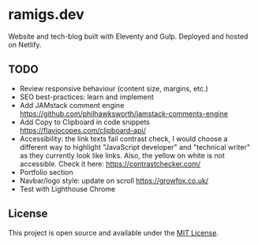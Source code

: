 # ramigs.dev

Website and tech-blog built with Eleventy and Gulp. Deployed and hosted on Netlify.

## TODO

- Review responsive behaviour (content size, margins, etc.)
- SEO best-practices: learn and implement
- Add JAMstack comment engine
https://github.com/philhawksworth/jamstack-comments-engine
- Add Copy to Clipboard in code snippets
https://flaviocopes.com/clipboard-api/
- Accessibility: the link texts fail contrast check, I would choose a different way to highlight "JavaScript developer" and "technical writer" as they currently look like links. Also, the yellow on white is not accessible. Check it here: https://contrastchecker.com/
- Portfolio section
- Navbar/logo style: update on scroll
https://growfox.co.uk/
- Test with Lighthouse Chrome

## License

This project is open source and available under the [MIT License](LICENSE).